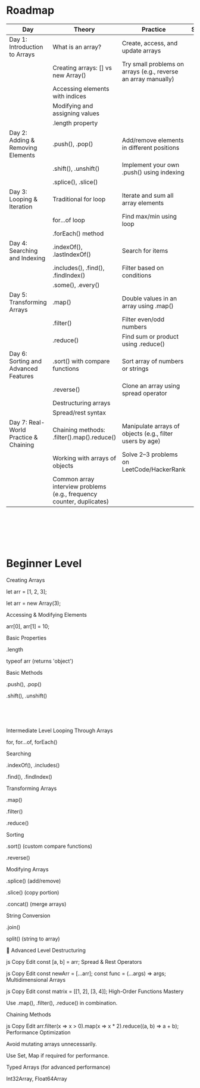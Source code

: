 # Roadmap

| Day                                   | Theory                                                                | Practice                                                       | Status |
| ------------------------------------- | --------------------------------------------------------------------- | -------------------------------------------------------------- | ------ |
| Day 1: Introduction to Arrays         | What is an array?                                                     | Create, access, and update arrays                              |        |
|                                       | Creating arrays: [] vs new Array()                                    | Try small problems on arrays (e.g., reverse an array manually) |        |
|                                       | Accessing elements with indices                                       |                                                                |        |
|                                       | Modifying and assigning values                                        |                                                                |        |
|                                       | .length property                                                      |                                                                |        |
| Day 2: Adding & Removing Elements     | .push(), .pop()                                                       | Add/remove elements in different positions                     |        |
|                                       | .shift(), .unshift()                                                  | Implement your own .push() using indexing                      |        |
|                                       | .splice(), .slice()                                                   |                                                                |        |
| Day 3: Looping & Iteration            | Traditional for loop                                                  | Iterate and sum all array elements                             |        |
|                                       | for...of loop                                                         | Find max/min using loop                                        |        |
|                                       | .forEach() method                                                     |                                                                |        |
| Day 4: Searching and Indexing         | .indexOf(), .lastIndexOf()                                            | Search for items                                               |        |
|                                       | .includes(), .find(), .findIndex()                                    | Filter based on conditions                                     |        |
|                                       | .some(), .every()                                                     |                                                                |        |
| Day 5: Transforming Arrays            | .map()                                                                | Double values in an array using .map()                         |        |
|                                       | .filter()                                                             | Filter even/odd numbers                                        |        |
|                                       | .reduce()                                                             | Find sum or product using .reduce()                            |        |
| Day 6: Sorting and Advanced Features  | .sort() with compare functions                                        | Sort array of numbers or strings                               |        |
|                                       | .reverse()                                                            | Clone an array using spread operator                           |        |
|                                       | Destructuring arrays                                                  |                                                                |        |
|                                       | Spread/rest syntax                                                    |                                                                |        |
| Day 7: Real-World Practice & Chaining | Chaining methods: .filter().map().reduce()                            | Manipulate arrays of objects (e.g., filter users by age)       |        |
|                                       | Working with arrays of objects                                        | Solve 2–3 problems on LeetCode/HackerRank                      |        |
|                                       | Common array interview problems (e.g., frequency counter, duplicates) |

&nbsp;

&nbsp;

&nbsp;

# Beginner Level

Creating Arrays

let arr = [1, 2, 3];

let arr = new Array(3);

Accessing & Modifying Elements

arr[0], arr[1] = 10;

Basic Properties

.length

typeof arr (returns 'object')

Basic Methods

.push(), .pop()

.shift(), .unshift()

&nbsp;

&nbsp;

Intermediate Level
Looping Through Arrays

for, for...of, forEach()

Searching

.indexOf(), .includes()

.find(), .findIndex()

Transforming Arrays

.map()

.filter()

.reduce()

Sorting

.sort() (custom compare functions)

.reverse()

Modifying Arrays

.splice() (add/remove)

.slice() (copy portion)

.concat() (merge arrays)

String Conversion

.join()

split() (string to array)

🔴 Advanced Level
Destructuring

js
Copy
Edit
const [a, b] = arr;
Spread & Rest Operators

js
Copy
Edit
const newArr = [...arr];
const func = (...args) => args;
Multidimensional Arrays

js
Copy
Edit
const matrix = [[1, 2], [3, 4]];
High-Order Functions Mastery

Use .map(), .filter(), .reduce() in combination.

Chaining Methods

js
Copy
Edit
arr.filter(x => x > 0).map(x => x \* 2).reduce((a, b) => a + b);
Performance Optimization

Avoid mutating arrays unnecessarily.

Use Set, Map if required for performance.

Typed Arrays (for advanced performance)

Int32Array, Float64Array
